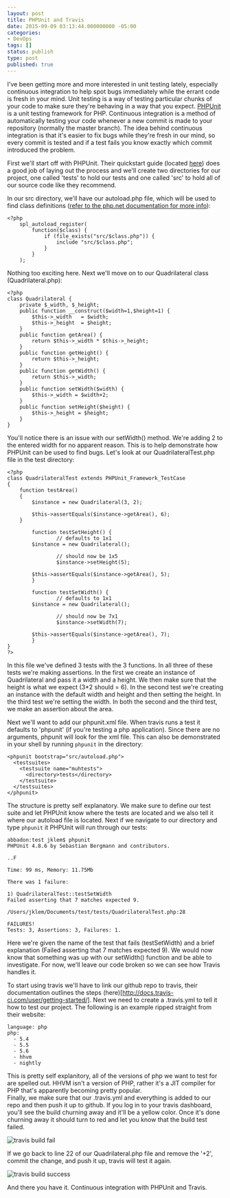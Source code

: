 ```yaml
---
layout: post
title: PHPUnit and Travis
date: 2015-09-09 03:13:44.000000000 -05:00
categories:
- DevOps
tags: []
status: publish
type: post
published: true
---
```


I've been getting more and more interested in unit testing lately, especially continuous integration to help spot bugs immediately while the errant code is fresh in your mind.  Unit testing is a way of testing particular chunks of your code to make sure they're behaving in a way that you expect.  [PHPUnit](https://phpunit.de/) is a unit testing framework for PHP.  Continuous integration is a method of automatically testing your code whenever a new commit is made to your repository (normally the master branch).  The idea behind continuous integration is that it's easier to fix bugs while they're fresh in our mind, so every commit is tested and if a test fails you know exactly which commit introduced the problem.

First we'll start off with PHPUnit.  Their quickstart guide (located [here](https://phpunit.de/getting-started.html)) does a good job of laying out the process and we'll create two directories for our project, one called 'tests' to hold our tests and one called 'src' to hold all of our source code like they recommend.  

In our src directory, we'll have our autoload.php file, which will be used to find class definitions ([refer to the php.net documentation for more info](http://php.net/manual/en/language.oop5.autoload.php)):

```
<?php
	spl_autoload_register(
		function($class) {
			if (file_exists("src/$class.php")) { 
				include "src/$class.php";
			}
		}
	);
```

Nothing too exciting here.  Next we'll move on to our Quadrilateral class (Quadrilateral.php):

```
<?php
class Quadrilateral {
	private $_width, $_height;
	public function __construct($width=1,$height=1) {
		$this->_width 	= $width;
		$this->_height	= $height;
	}
	public function getArea() {
		return $this->_width * $this->_height;
	}
	public function getHeight() { 
		return $this->_height;
	}
	public function getWidth() {
		return $this->_width;
	}
	public function setWidth($width) {
		$this->_width = $width+2;
	}
	public function setHeight($height) {
		$this->_height = $height;
	}
}

```

You'll notice there is an issue with our setWidth() method.  We're adding 2 to the entered width for no apparent reason.  This is to help demonstrate how PHPUnit can be used to find bugs.  Let's look at our QuadrilateralTest.php file in the test directory:

```
<?php
class QuadrilateralTest extends PHPUnit_Framework_TestCase
{
    function testArea()
    {
        $instance = new Quadrilateral(3, 2);

        $this->assertEquals($instance->getArea(), 6);
    }

		function testSetHeight() {
				// defaults to 1x1
        $instance = new Quadrilateral();

				// should now be 1x5
				$instance->setHeight(5);

        $this->assertEquals($instance->getArea(), 5);
		}

		function testSetWidth() {
				// defaults to 1x1
        $instance = new Quadrilateral();

				// should now be 7x1
				$instance->setWidth(7);

        $this->assertEquals($instance->getArea(), 7);
		}
}
?>
```

In this file we've defined 3 tests with the 3 functions.  In all three of these tests we're making assertions.  In the first we create an instance of Quadrilateral and pass it a width and a height.  We then make sure that the height is what we expect (3*2 should = 6).  In the second test we're creating an instance with the default width and height and then setting the height.  In the third test we're setting the width.  In both the second and the third test, we make an assertion about the area.

Next we'll want to add our phpunit.xml file.  When travis runs a test it defaults to 'phpunit' (if you're testing a php application).  Since there are no arguments, phpunit will look for the xml file.  This can also be demonstrated in your shell by running `phpunit` in the directory:

```
<phpunit bootstrap="src/autoload.php">
  <testsuites>
    <testsuite name="muhtests">
      <directory>tests</directory>
    </testsuite>
  </testsuites>
</phpunit>
```

The structure is pretty self explanatory.  We make sure to define our test suite and let PHPUnit know where the tests are located and we also tell it where our autoload file is located.  Next if we navigate to our directory and type `phpunit` it PHPUnit will run through our tests:

```
abbadon:test jklem$ phpunit
PHPUnit 4.8.6 by Sebastian Bergmann and contributors.

..F

Time: 99 ms, Memory: 11.75Mb

There was 1 failure:

1) QuadrilateralTest::testSetWidth
Failed asserting that 7 matches expected 9.

/Users/jklem/Documents/test/tests/QuadrilateralTest.php:28

FAILURES!
Tests: 3, Assertions: 3, Failures: 1.

```

Here we're given the name of the test that fails (testSetWidth) and a brief explanation (Failed asserting that 7 matches expected 9).  We would now know that something was up with our setWidth() function and be able to investigate.  For now, we'll leave our code broken so we can see how Travis handles it.


To start using travis we'll have to link our github repo to travis, their documentation outlines the steps (here)[http://docs.travis-ci.com/user/getting-started/].  Next we need to create a .travis.yml to tell it how to test our project. The following is an example ripped straight from their website:

```
language: php
php:
  - 5.4
  - 5.5
  - 5.6
  - hhvm
  - nightly
```

This is pretty self explanitory, all of the versions of php we want to test for are spelled out.  HHVM isn't a version of PHP, rather it's a JIT compiler for PHP that's apparently becoming pretty popular.  
Finally, we make sure that our .travis.yml and everything is added to our repo and then push it up to github.  If you log in to your travis dashboard, you'll see the build churning away and it'll be a yellow color.  Once it's done churning away it should turn to red and let you know that the build test failed.  

![travis build fail]({{site.url}}/assets/travis-screenshot.png)

If we go back to line 22 of our Quadrilateral.php file and remove the '+2', commit the change, and push it up, travis will test it again.

![travis build success]({{site.url}}/assets/travis-success.png)

And there you have it.  Continuous integration with PHPUnit and Travis.

